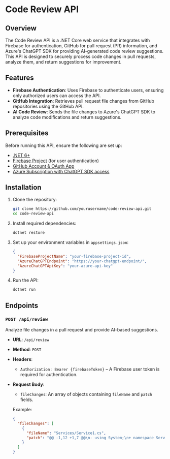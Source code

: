 # Code Review API

## Overview
The Code Review API is a .NET Core web service that integrates with Firebase for authentication, GitHub for pull request (PR) information, and Azure's ChatGPT SDK for providing AI-generated code review suggestions. This API is designed to securely process code changes in pull requests, analyze them, and return suggestions for improvement.

## Features
- **Firebase Authentication**: Uses Firebase to authenticate users, ensuring only authorized users can access the API.
- **GitHub Integration**: Retrieves pull request file changes from GitHub repositories using the GitHub API.
- **AI Code Review**: Sends the file changes to Azure's ChatGPT SDK to analyze code modifications and return suggestions.

## Prerequisites
Before running this API, ensure the following are set up:
- [.NET 6+](https://dotnet.microsoft.com/download/dotnet/6.0)
- [Firebase Project](https://firebase.google.com/) (for user authentication)
- [GitHub Account & OAuth App](https://docs.github.com/en/developers/apps/building-oauth-apps/creating-an-oauth-app)
- [Azure Subscription with ChatGPT SDK access](https://azure.microsoft.com/en-us/services/cognitive-services/openai/)

## Installation

1. Clone the repository:

    ```bash
    git clone https://github.com/yourusername/code-review-api.git
    cd code-review-api
    ```

2. Install required dependencies:

    ```bash
    dotnet restore
    ```

3. Set up your environment variables in `appsettings.json`:
   
    ```json
    {
      "FirebaseProjectName": "your-firebase-project-id",
      "AzureChatGPTEndpoint": "https://your-chatgpt-endpoint/",
      "AzureChatGPTApiKey": "your-azure-api-key"
    }
    ```

4. Run the API:

    ```bash
    dotnet run
    ```

## Endpoints

### `POST /api/review`
Analyze file changes in a pull request and provide AI-based suggestions.

- **URL**: `/api/review`
- **Method**: `POST`
- **Headers**:
  - `Authorization: Bearer {firebaseToken}` – A Firebase user token is required for authentication.
  
- **Request Body**:
  - `fileChanges`: An array of objects containing `fileName` and `patch` fields.
  
  Example:
  ```json
  {
    "fileChanges": [
      {
        "fileName": "Services/Service1.cs",
        "patch": "@@ -1,12 +1,7 @@\n- using System;\n+ namespace Services"
      }
    ]
  }
